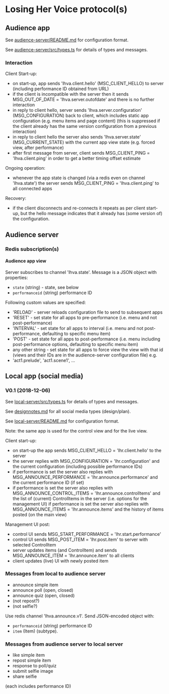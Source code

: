 # Losing Her Voice protocol(s)

## Audience app

See [audience-server/README.md](../audience-server/README.md) for configuration format.

See [audience-server/src/types.ts](../audience-server/src/types) for details of types and messages.

### Interaction

Client Start-up:
- on start-up, app sends 'lhva.client.hello' (MSC_CLIENT_HELLO) to server (including performance ID obtained from URL)
- if the client is incompatible with the server then it sends MSG_OUT_OF_DATE = 'lhva.server.outofdate' and there is no further interaction
- in reply to client hello, server sends 'lhva.server.configuration' (MSG_CONFIGURATION) back to client, which includes static app configuration (e.g. menu items and page content) (this is suppressed if the client already has the same version configuration from a previous interaction)
- in reply to client hello the server also sends 'lhva.server.state' (MSG_CURRENT_STATE) with the current app view state (e.g. forced view, after performance)
- after first message from server, client sends MSG_CLIENT_PING = 'lhva.client.ping' in order to get a better timing offset estimate

Ongoing operation:
- whenever the app state is changed (via a redis even on channel 'lhva.state') the server sends MSG_CLIENT_PING = 'lhva.client.ping' to all connected apps

Recovery:
- if the client disconnects and re-connects it repeats as per client start-up, but the hello message indicates that it already has (some version of) the configuration.

## Audience server

### Redis subscription(s)

#### Audience app view

Server subscribes to channel 'lhva.state'. 
Message is a JSON object with properties:
- `state` (string) - state, see below
- `performanceid` (string) performance ID

Following custom values are specified:
- 'RELOAD' - server reloads configuration file to send to subsequent apps
- 'RESET' - set state for all apps to pre-performance (i.e. menu and not post-performance)
- 'INTERVAL' - set state for all apps to interval (i.e. menu and not post-performance, defaulting to specific menu item)
- 'POST' - set state for all apps to post-performance (i.e. menu including post-performance options, defaulting to specific menu item)
- any other string - set state for all apps to force view the view with that id (views and their IDs are in the audience-server configuration file)
e.g.
- 'act1.prelude', 'act1.scene1', ...

## Local app (social media)

### V0.1 (2018-12-06)

See [local-server/src/types.ts](../local-server/src/types) for details of types and messages.

See [designnotes.md](designnotes.md) for all social media types (design/plan).

See [local-server/README.md](../local-server/README.md) for configuration format.

Note: the same app is used for the control view and for the live view.

Client start-up:
- on start-up the app sends MSG_CLIENT_HELLO = 'lhr.client.hello' to the server
- the server replies with MSG_CONFIGURATION = 'lhr.configuration' and the current configuration (including possible performance IDs)
- if performance is set the server also replies with MSG_ANNOUNCE_PERFORMANCE = 'lhr.announce.performance' and the current performance ID (if set)
- if performance is set the server also replies with MSG_ANNOUNCE_CONTROL_ITEMS = 'lhr.announce.controlItems' and the list of (current) ControlItems in the server (i.e. options for the management UI)
if performance is set the server also replies with MSG_ANNOUNCE_ITEMS = 'lhr.announce.items' and the history of items posted (on the main view)

Management UI post:
- control UI sends MSG_START_PERFORMANCE = 'lhr.start.performance'
- control UI sends MSG_POST_ITEM = 'lhr.post.item' to server with selected ControlItem
- server updates items (and ControlItem) and sends MSG_ANNOUNCE_ITEM = 'lhr.announce.item' to all clients
- client updates (live) UI with newly posted item

### Messages from local to audience server

- announce simple item
- announce poll (open, closed)
- announce quiz (open, closed)
- (not repost?)
- (not selfie?)

Use redis channel 'lhva.announce.v1'.
Send JSON-encoded object with:
- `performanceid` (string) performance ID
- `item` (Item) (subtype).

### Messages from audience server to local server

- like simple item
- repost simple item
- response to poll/quiz
- submit selfie image
- share selfie

(each includes performance ID)
